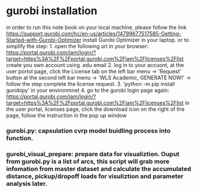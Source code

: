 # gurobi installation

in order to run this note book on your local machine, please follow the link https://support.gurobi.com/hc/en-us/articles/14799677517585-Getting-Started-with-Gurobi-Optimizer install Gurobi Optimizer in your laptop. or to simplify the step:
    1. open the following url in your browser: https://portal.gurobi.com/iam/login/?target=https%3A%2F%2Fportal.gurobi.com%2Fiam%2Flicenses%2Flist
        create you own account using .edu email
    2. log in to your accuont, at the user portol page, click the License tab on the left bar menu -> 'Request' button at the second left bar menu -> 'WLS Academic, GENERATE NOW!' -> follow the step complete the license request.
    3. 'python -m pip install gurobipy' in your environmnet
    4. go to the gurobi login page again: https://portal.gurobi.com/iam/login/?target=https%3A%2F%2Fportal.gurobi.com%2Fiam%2Flicenses%2Flist
        in the user portal, licenses page, click the download icon on the right of the page, follow the instruction in the pop up window

### gurobi.py: capsulation cvrp model buidling process into function.

### gurobi_visual_prepare: prepare data for visualiztion. Ouput from gurobi.py is a list of arcs, this script will grab more infomation from master dataset and calculate the accumulated distance, pickup/dropoff loads for visuliztion and parameter analysis later.


